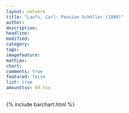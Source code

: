 ```yaml
---
layout: network
title: "Laufs, Carl: Pension Schöller (1898)"
author:
description:
headline:
modified:
category:
tags:
imagefeature: 
mathjax: 
chart: 
comments: true
featured: false
list: true
amounttsv: 69.tsv
---
```

{% include barchart.html %}
